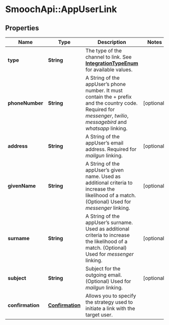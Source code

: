 # SmoochApi::AppUserLink

## Properties
Name | Type | Description | Notes
------------ | ------------- | ------------- | -------------
**type** | **String** | The type of the channel to link. See [**IntegrationTypeEnum**](Enums.md#IntegrationTypeEnum) for available values. | 
**phoneNumber** | **String** | A String of the appUser’s phone number. It must contain the + prefix and the country code. Required for *messenger*, *twilio*, *messagebird* and *whatsapp* linking.  | [optional] 
**address** | **String** | A String of the appUser’s email address. Required for *mailgun* linking.  | [optional] 
**givenName** | **String** | A String of the appUser’s given name. Used as additional criteria to increase the likelihood of a match. (Optional) Used for *messenger* linking.  | [optional] 
**surname** | **String** | A String of the appUser’s surname. Used as additional criteria to increase the likelihood of a match. (Optional) Used for *messenger* linking.  | [optional] 
**subject** | **String** | Subject for the outgoing email. (Optional) Used for *mailgun* linking.  | [optional] 
**confirmation** | [**Confirmation**](Confirmation.md) | Allows you to specify the strategy used to initiate a link with the target user. | 


